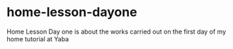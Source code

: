 # home-lesson-dayone
Home Lesson Day one is about the works carried out on the first day of my home tutorial at Yaba
